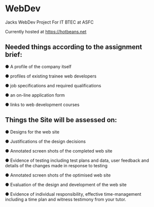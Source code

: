 # WebDev
Jacks WebDev Project For IT BTEC at ASFC

Currently hosted at https://hotbeans.net



<h2>Needed things according to the assignment brief: </h2>

●	A profile of the company itself

●	profiles of existing trainee web developers

●	job specifications and required qualifications

●	an on-line application form

●	links to web development courses

<h2> Things the Site will be assessed on: </h2>

●	Designs for the web site

●	Justifications of the design decisions

●	Annotated screen shots of the completed web site

●	Evidence of testing including test plans and data, user feedback and details of the changes made in response to testing

●	Annotated screen shots of the optimised web site

●	Evaluation of the design and development of the web site

●	Evidence of individual responsibility, effective time-management including a time plan and witness testimony from your tutor.
